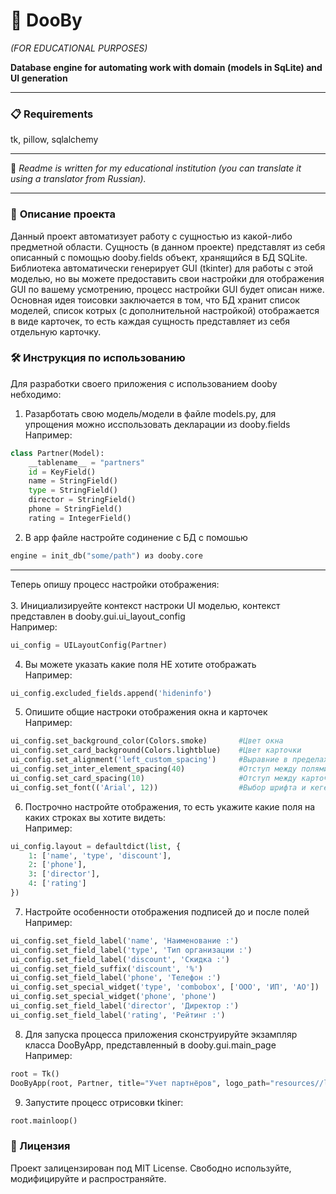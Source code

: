 # 🐹 DooBy 
*(FOR EDUCATIONAL PURPOSES)*  

**Database engine for automating work with domain (models in SqLite) and UI generation**

---

### 📋 Requirements
tk, pillow, sqlalchemy

---

📄 *Readme is written for my educational institution (you can translate it using a translator from Russian).*

---

### 📖 **Описание проекта**
Данный проект автоматизует работу с сущностью из какой-либо предметной области. Сущность (в данном проекте) представлят из себя описанный с помощью dooby.fields объект, хранящийся в БД SQLite. Библиотека автоматически генерирует GUI (tkinter) для работы с этой модeлью, но вы можете предоставить свои настройки для отображения GUI по вашему усмотрению, процесс настройки GUI будет описан ниже.<br>
Основная идея тоисовки заключается в том, что БД хранит список моделей, список котрых (с дополнительной настройкой) отображается в виде карточек, то есть каждая сущность представляет из себя отдельную карточку.

### 🛠️ Инструкция по использованию
Для разработки своего приложения с использованием dooby небходимо:
1. Разарботать свою модель/модели в файле models.py, для упрощения можно исспользовать декларации из dooby.fields
   <br>Например:
```Python
class Partner(Model):
    __tablename__ = "partners"
    id = KeyField()
    name = StringField()
    type = StringField()
    director = StringField()
    phone = StringField()
    rating = IntegerField()
```

2. В app файле настройте содинение с БД с помошью
```Python
engine = init_db("some/path") из dooby.core
```
   
---
Теперь опишу процесс настройки отображения:<br><br>
3. Инициализируейте контекст настроки UI моделью, контекст представлен в dooby.gui.ui_layout_config 
   <br>Например:
```Python
ui_config = UILayoutConfig(Partner)
```
4. Вы можете указать какие поля НЕ хотите отображать
   <br>Например:
```Python
ui_config.excluded_fields.append('hideninfo')
```

5. Опишите общие настроки отображения окна и карточек
   <br>Например:
```Python
ui_config.set_background_color(Colors.smoke)       #Цвет окна
ui_config.set_card_background(Colors.lightblue)    #Цвет карточки
ui_config.set_alignment('left_custom_spacing')     #Выравние в пределах картчоки (доступны: left, center, right, left_custom_spacing)
ui_config.set_inter_element_spacing(40)            #Отступ между полями для left_custom_spacing
ui_config.set_card_spacing(10)                     #Отступ между карточками
ui_config.set_font(('Arial', 12))                  #Выбор шрифта и кегеля
```


6. Построчно настройте отображения, то есть укажите какие поля на каких строках вы хотите видеть:
  <br>Например:
```Python
ui_config.layout = defaultdict(list, {
    1: ['name', 'type', 'discount'],
    2: ['phone'],
    3: ['director'],
    4: ['rating']
})
```
7. Настройте особенности отображения подписей до и после полей
   <br>Например:
```Python
ui_config.set_field_label('name', 'Наименование :')                             #Перед полем 
ui_config.set_field_label('type', 'Тип организации :')                          
ui_config.set_field_label('discount', 'Скидка :')                               
ui_config.set_field_suffix('discount', '%')                                     #После поля
ui_config.set_field_label('phone', 'Телефон :')
ui_config.set_special_widget('type', 'combobox', ['ООО', 'ИП', 'АО'])           #Выбор для режима добавления
ui_config.set_special_widget('phone', 'phone')
ui_config.set_field_label('director', 'Директор :')
ui_config.set_field_label('rating', 'Рейтинг :')
```
8. Для запуска процесса приложения сконструируйте экзампляр класса DooByApp, представленный в dooby.gui.main_page
   <br>Например:
```Python
root = Tk()
DooByApp(root, Partner, title="Учет партнёров", logo_path="resources//logo.png", ui_config=ui_config)
```
9. Запустите процесс отрисовки tkiner:
```Python
root.mainloop()
```


### 📜 Лицензия
Проект залицензирован под MIT License. Свободно используйте, модифицируйте и распространяйте.
